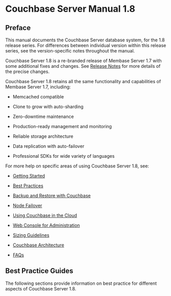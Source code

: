 <a id="couchbase-manual-1-8"></a>

# Couchbase Server Manual 1.8

<a id="couchbase-server-preface"></a>

## Preface

This manual documents the Couchbase Server database system, for the 1.8 release
series. For differences between individual version within this release series,
see the version-specific notes throughout the manual.

Couchbase Server 1.8 is a re-branded release of Membase Server 1.7 with some
additional fixes and changes. See [Release Notes](#couchbase-server-rn) for more
details of the precise changes.

Couchbase Server 1.8 retains all the same functionality and capabilities of
Membase Server 1.7, including:

 * Memcached compatible

 * Clone to grow with auto-sharding

 * Zero-downtime maintenance

 * Production-ready management and monitoring

 * Reliable storage architecture

 * Data replication with auto-failover

 * Professional SDKs for wide variety of languages

For more help on specific areas of using Couchbase Server 1.8, see:

 * [Getting Started](#couchbase-getting-started)

 * [Best Practices](#couchbase-bestpractice)

 * [Backup and Restore with Couchbase](#couchbase-backup-restore)

 * [Node Failover](#couchbase-admin-tasks-failover)

 * [Using Couchbase in the Cloud](#couchbase-bestpractice-cloud)

 * [Web Console for Administration](#couchbase-admin-web-console)

 * [Sizing Guidelines](#couchbase-bestpractice-sizing)

 * [Couchbase Architecture](#couchbase-architecture)

 * [FAQs](#couchbase-faq)

<a id="best-practice-guide"></a>

## Best Practice Guides

The following sections provide information on best practice for different
aspects of Couchbase Server 1.8.



<a id="couchbase-introduction"></a>
